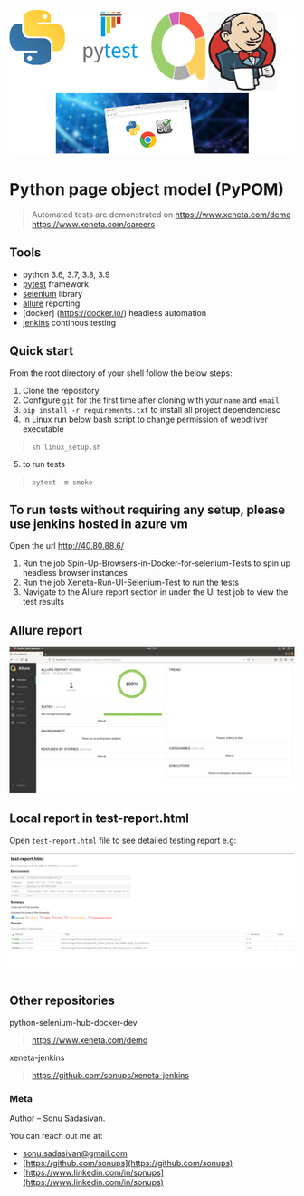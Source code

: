 ![Screenshot](icon.png)



# Python page object model (PyPOM)

> Automated tests are demonstrated on 
> https://www.xeneta.com/demo 
> https://www.xeneta.com/careers
## Tools

- python 3.6, 3.7, 3.8, 3.9
- [pytest](https://pypi.org/project/pytest/) framework
- [selenium](https://selenium.dev/) library
- [allure](https://docs.qameta.io/allure/) reporting
- [docker] (https://docker.io/) headless automation
- [jenkins](https://www.jenkins.io/) continous testing

## Quick start
From the root directory of your shell follow the below steps:

1. Clone the repository
2. Configure `git` for the first time after cloning with your `name` and `email`
3. `pip install -r requirements.txt` to install all project dependenciesc
4. In Linux run below bash script to change permission of webdriver executable
>	`sh linux_setup.sh`
5. to run tests
>  	`pytest -m smoke`

## To run tests without requiring any setup, please use jenkins hosted in azure vm
Open the url http://40.80.88.6/

1. Run the job Spin-Up-Browsers-in-Docker-for-selenium-Tests to spin up headless browser instances
2. Run the job Xeneta-Run-UI-Selenium-Test to run the tests
3. Navigate to the Allure report section in under the UI test job to view the test results




## Allure report

![Screenshot](demoauto/image/allure.png)

## Local report in test-report.html

Open `test-report.html` file to see detailed testing report e.g:

![Screenshot](demoauto/image/report.png)

## Other repositories
python-selenium-hub-docker-dev 
> https://www.xeneta.com/demo 

xeneta-jenkins
> https://github.com/sonups/xeneta-jenkins

### Meta
Author – Sonu Sadasivan.


You can reach out me at:
* [sonu.sadasivan@gmail.com](vyahello@gmail.com)
* [https://github.com/sonups](https://github.com/sonups)
* [https://www.linkedin.com/in/spnups](https://www.linkedin.com/in/sonups)




